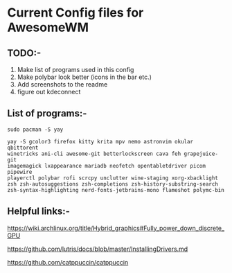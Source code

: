 # Current Config files for AwesomeWM

## TODO:-
1) Make list of programs used in this config
2) Make polybar look better (icons in the bar etc.)
3) Add screenshots to the readme
4) figure out kdeconnect

## List of programs:-


```
sudo pacman -S yay
```


```
yay -S gcolor3 firefox kitty krita mpv nemo astronvim okular qbittorent
winetricks ani-cli awesome-git betterlockscreen cava feh grapejuice-git
imagemagick lxappearance mariadb neofetch opentabletdriver picom pipewire
playerctl polybar rofi scrcpy unclutter wine-staging xorg-xbacklight
zsh zsh-autosuggestions zsh-completions zsh-history-substring-search
zsh-syntax-highlighting nerd-fonts-jetbrains-mono flameshot polymc-bin
```

## Helpful links:-

https://wiki.archlinux.org/title/Hybrid_graphics#Fully_power_down_discrete_GPU

https://github.com/lutris/docs/blob/master/InstallingDrivers.md

https://github.com/catppuccin/catppuccin

